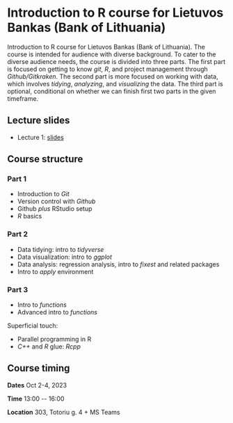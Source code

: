 # Introduction to R course for Lietuvos Bankas (Bank of Lithuania)


Introduction to R course for Lietuvos Bankas (Bank of Lithuania). The course is intended for audience with diverse background. To cater to the diverse audience needs, the course is divided  into three parts. The first part is focused on getting to know _git_, _R_, and project management through _Github/Gitkraken_. The second part is more focused on working with data, which involves _tidying_, _analyzing_, and _visualizing_ the data. The third part is optional, conditional on whether we can finish first two parts in the given timeframe.

## Lecture slides

- Lecture 1: [slides](https://github.com/swapnil1987/lb-introduction-to-r/blob/main/lectures/lecture1/lecture1.pdf)


## Course structure

### Part 1

- Introduction to _Git_
- Version control with _Github_
- Github _plus_ RStudio setup
- _R_ basics


### Part 2

- Data tidying: intro to _tidyverse_
- Data visualization: intro to _ggplot_
- Data analysis: regression analysis, intro to _fixest_ and related packages
- Intro to _apply_ environment

### Part 3 


- Intro to _functions_
- Advanced intro to _functions_

Superficial touch:
- Parallel programming in R
- _C++_ and _R_ glue: _Rcpp_ 

## Course timing

**Dates** Oct 2-4, 2023

**Time** 13:00 -- 16:00

**Location** 303, Totoriu g. 4 + MS Teams 





